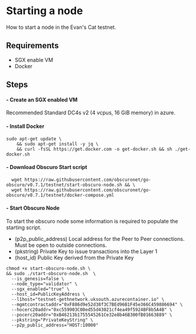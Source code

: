 ---
---
# Starting a node
How to start a node in the Evan's Cat testnet.

## Requirements
- SGX enable VM
- Docker

## Steps
#### - Create an SGX enabled VM
Recommended Standard DC4s v2 (4 vcpus, 16 GiB memory) in azure.

#### - Install Docker

```
sudo apt-get update \
    && sudo apt-get install -y jq \
    && curl -fsSL https://get.docker.com -o get-docker.sh && sh ./get-docker.sh
```

#### - Download Obscuro Start script

```
  wget https://raw.githubusercontent.com/obscuronet/go-obscuro/v0.7.1/testnet/start-obscuro-node.sh && \
  wget https://raw.githubusercontent.com/obscuronet/go-obscuro/v0.7.1/testnet/docker-compose.yml
```

#### - Start Obscuro Node

To start the obscuro node some information is required to populate the starting script.

- (p2p_public_address) Local address for the Peer to Peer connections. Must be open to outside connections.
- (pkstring) Private Key to issue transactions into the Layer 1
- (host_id) Public Key derived from the Private Key

```
chmod +x start-obscuro-node.sh \
&& sudo ./start-obscuro-node.sh  \
  --is_genesis=false \
  --node_type="validator" \
  --sgx_enabled="true" \
  --host_id=PublicKeyAddress \
  --l1host="testnet-gethnetwork.uksouth.azurecontainer.io" \
  --mgmtcontractaddr="0xF886d9e52d38f3C7BEd96B1F45e366C459886694" \
  --hocerc20addr="0xc559903C00ed55d43021cf4ea49f5924BF8b5A4B" \
  --pocerc20addr="0xB46213b1755545261Ce32e8b46B300fB01663889" \
  --pkstring="PrivateKeyString" \
  --p2p_public_address="HOST:10000"